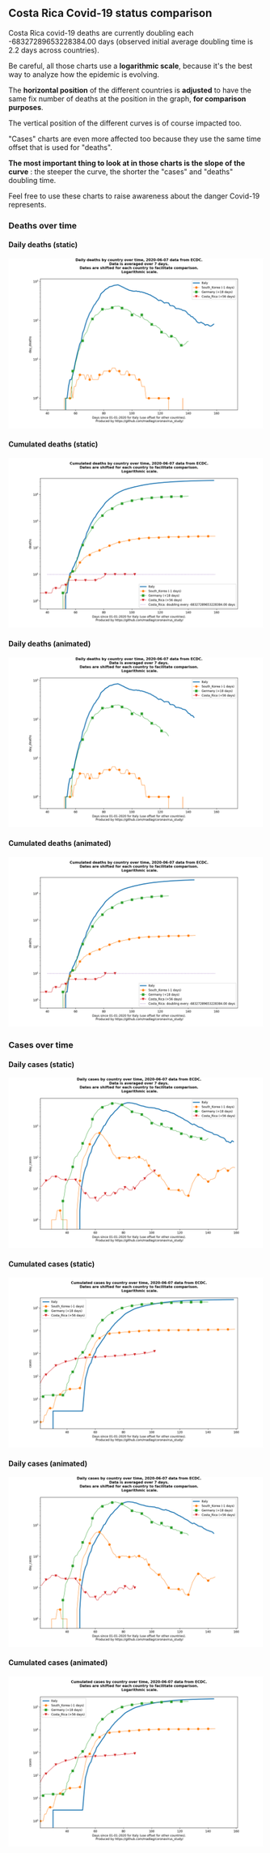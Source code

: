 ## Costa Rica Covid-19 status comparison 

Costa Rica covid-19 deaths are currently doubling each -68327289653228384.00 days (observed initial average doubling time is 2.2 days across countries).



Be careful, all those charts use a **logarithmic scale**, because it's the best way to analyze how the epidemic is evolving.
 
The **horizontal position** of the different countries is **adjusted** to have the same fix number of deaths at the position in the graph, **for comparison purposes**.

The vertical position of the different curves is of course impacted too.

"Cases" charts are even more affected too because they use the same time offset that is used for "deaths".

**The most important thing to look at in those charts is the slope of the curve** : the steeper the curve, the shorter the "cases" and "deaths" doubling time.

Feel free to use these charts to raise awareness about the danger Covid-19 represents. 


 
### Deaths over time
 
#### Daily deaths (static)
![Costa Rica covid-19 daily deaths static chart](https://raw.githubusercontent.com/madlag/coronavirus_study/master/notebooks/graphs/2020-06-07/countries/Costa_Rica/2020-06-07_Costa_Rica_day_deaths.png "Costa Rica covid-19 day_deaths static chart")   
 
#### Cumulated deaths (static)
![Costa Rica covid-19 cumulated deaths static chart](https://raw.githubusercontent.com/madlag/coronavirus_study/master/notebooks/graphs/2020-06-07/countries/Costa_Rica/2020-06-07_Costa_Rica_deaths.png "Costa Rica covid-19 deaths static chart")   
 
#### Daily deaths (animated)
![Costa Rica covid-19 daily deaths animated chart](https://raw.githubusercontent.com/madlag/coronavirus_study/master/notebooks/graphs/2020-06-07/countries/Costa_Rica/2020-06-07_Costa_Rica_day_deaths.gif "Costa Rica covid-19 day_deaths animated chart")   
 
#### Cumulated deaths (animated)
![Costa Rica covid-19 cumulated deaths animated chart](https://raw.githubusercontent.com/madlag/coronavirus_study/master/notebooks/graphs/2020-06-07/countries/Costa_Rica/2020-06-07_Costa_Rica_deaths.gif "Costa Rica covid-19 deaths animated chart")   

 
### Cases over time
 
#### Daily cases (static)
![Costa Rica covid-19 daily cases static chart](https://raw.githubusercontent.com/madlag/coronavirus_study/master/notebooks/graphs/2020-06-07/countries/Costa_Rica/2020-06-07_Costa_Rica_day_cases.png "Costa Rica covid-19 day_cases static chart")   
 
#### Cumulated cases (static)
![Costa Rica covid-19 cumulated cases static chart](https://raw.githubusercontent.com/madlag/coronavirus_study/master/notebooks/graphs/2020-06-07/countries/Costa_Rica/2020-06-07_Costa_Rica_cases.png "Costa Rica covid-19 cases static chart")   
 
#### Daily cases (animated)
![Costa Rica covid-19 daily cases animated chart](https://raw.githubusercontent.com/madlag/coronavirus_study/master/notebooks/graphs/2020-06-07/countries/Costa_Rica/2020-06-07_Costa_Rica_day_cases.gif "Costa Rica covid-19 day_cases animated chart")   
 
#### Cumulated cases (animated)
![Costa Rica covid-19 cumulated cases animated chart](https://raw.githubusercontent.com/madlag/coronavirus_study/master/notebooks/graphs/2020-06-07/countries/Costa_Rica/2020-06-07_Costa_Rica_cases.gif "Costa Rica covid-19 cases animated chart")   

